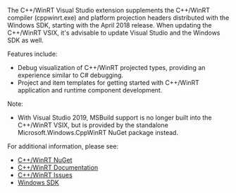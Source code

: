 The C++/WinRT Visual Studio extension supplements the C++/WinRT compiler (cppwinrt.exe) and platform projection headers distributed with the Windows SDK, starting with the April 2018 release.  When updating the C++/WinRT VSIX, it's advisable to update Visual Studio and the Windows SDK as well.

Features include:
- Debug visualization of C++/WinRT projected types, providing an experience similar to C# debugging.
- Project and item templates for getting started with C++/WinRT application and runtime component development.

Note:
- With Visual Studio 2019, MSBuild support is no longer built into the C++/WinRT VSIX, but is provided by the standalone Microsoft.Windows.CppWinRT NuGet package instead.

For additional information, please see:
- [C++/WinRT NuGet](https://www.nuget.org/packages/Microsoft.Windows.CppWinRT/)
- [C++/WinRT Documentation](https://go.microsoft.com/fwlink/?linkid=869449)
- [C++/WinRT Issues](https://stackoverflow.com/questions/tagged/c%2b%2b-winrt)
- [Windows SDK](https://developer.microsoft.com/windows/downloads/windows-10-sdk)